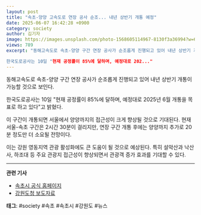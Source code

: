 ```yaml
---
layout: post
title: "속초-양양 고속도로 연장 공사 순조... 내년 상반기 개통 예정"
date: 2025-06-07 16:42:28 +0900
category: society
author: 김기자
image: https://images.unsplash.com/photo-1568605114967-8130f3a36994?w=600&h=300&fit=crop
views: 789
excerpt: "동해고속도로 속초-양양 구간 연장 공사가 순조롭게 진행되고 있어 내년 상반기 개통이 가능할 것으로 보인다.

한국도로공사는 10일 "현재 공정률이 85%에 달하며, 예정대로 202..."
---
```


동해고속도로 속초-양양 구간 연장 공사가 순조롭게 진행되고 있어 내년 상반기 개통이 가능할 것으로 보인다.

한국도로공사는 10일 "현재 공정률이 85%에 달하며, 예정대로 2025년 6월 개통을 목표로 하고 있다"고 밝혔다.

이 구간이 개통되면 서울에서 양양까지의 접근성이 크게 향상될 것으로 기대된다. 현재 서울-속초 구간은 2시간 30분이 걸리지만, 연장 구간 개통 후에는 양양까지 추가로 20분 정도만 더 소요될 전망이다.

이는 강원 영동지역 관광 활성화에도 큰 도움이 될 것으로 예상된다. 특히 설악산과 낙산사, 하조대 등 주요 관광지 접근성이 향상되면서 관광객 증가 효과를 기대할 수 있다.

---

**관련 기사**
- [속초시 공식 홈페이지](https://www.sokcho.go.kr)
- [강원도청 보도자료](https://www.gangwon.go.kr)

**태그**: #society #속초 #속초시 #강원도 #뉴스
